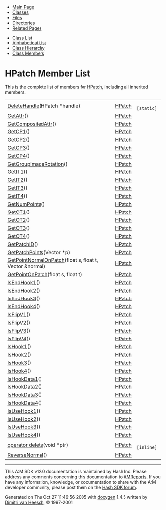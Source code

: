 <div class="tabs">

- [Main Page](index.md)
- <span id="current">[Classes](annotated.md)</span>
- [Files](files.md)
- [Directories](dirs.md)
- [Related Pages](pages.md)

</div>

<div class="tabs">

- [Class List](annotated.md)
- [Alphabetical List](classes.md)
- [Class Hierarchy](hierarchy.md)
- [Class Members](functions.md)

</div>

# HPatch Member List

This is the complete list of members for <a href="classHPatch.md" class="el">HPatch</a>, including all inherited members.

|  |  |  |
|----|----|----|
| <a href="classHPatch.md#6d8a38eb2e56e83a69410dabe93146f5" class="el">DeleteHandle</a>(HPatch \*handle) | <a href="classHPatch.md" class="el">HPatch</a> | ` [static]` |
| <a href="classHPatch.md#b092f4dc2c9bdb7c92b4d4b1c90e2c37" class="el">GetAttr</a>() | <a href="classHPatch.md" class="el">HPatch</a> |  |
| <a href="classHPatch.md#6b3726bff1e331be4b9c2c3b524c9dcc" class="el">GetCompositedAttr</a>() | <a href="classHPatch.md" class="el">HPatch</a> |  |
| <a href="classHPatch.md#b716164adb550a7eababd9e76d1d2198" class="el">GetCP1</a>() | <a href="classHPatch.md" class="el">HPatch</a> |  |
| <a href="classHPatch.md#35ee595eaae9c809fefce48b3f6bf528" class="el">GetCP2</a>() | <a href="classHPatch.md" class="el">HPatch</a> |  |
| <a href="classHPatch.md#1cb01deb602779376f234844db81d9be" class="el">GetCP3</a>() | <a href="classHPatch.md" class="el">HPatch</a> |  |
| <a href="classHPatch.md#3aa897e1362c3ef314a541548c159ce7" class="el">GetCP4</a>() | <a href="classHPatch.md" class="el">HPatch</a> |  |
| <a href="classHPatch.md#57e19c7536269e2e0b4085087c439904" class="el">GetGroupImageRotation</a>() | <a href="classHPatch.md" class="el">HPatch</a> |  |
| <a href="classHPatch.md#e30daf091303cc99467a21a5e7ac63f4" class="el">GetIT1</a>() | <a href="classHPatch.md" class="el">HPatch</a> |  |
| <a href="classHPatch.md#aa50a3f2867aacd09008428d00930f13" class="el">GetIT2</a>() | <a href="classHPatch.md" class="el">HPatch</a> |  |
| <a href="classHPatch.md#a2046e280e7cb552c50d549b98656523" class="el">GetIT3</a>() | <a href="classHPatch.md" class="el">HPatch</a> |  |
| <a href="classHPatch.md#bc86939e8e88af4aeaec3364dcc0ca76" class="el">GetIT4</a>() | <a href="classHPatch.md" class="el">HPatch</a> |  |
| <a href="classHPatch.md#206247c6e736fa90f34cad1dd9c50224" class="el">GetNumPoints</a>() | <a href="classHPatch.md" class="el">HPatch</a> |  |
| <a href="classHPatch.md#2d63252b29a507b4eca3a0d4768c199e" class="el">GetOT1</a>() | <a href="classHPatch.md" class="el">HPatch</a> |  |
| <a href="classHPatch.md#be9f20fcc037fa45906cd5d3f9ef8a7d" class="el">GetOT2</a>() | <a href="classHPatch.md" class="el">HPatch</a> |  |
| <a href="classHPatch.md#932a992cd5c7a737fc3cde88596558fc" class="el">GetOT3</a>() | <a href="classHPatch.md" class="el">HPatch</a> |  |
| <a href="classHPatch.md#411f11dc80dbacef2e1f4cf26ff70b89" class="el">GetOT4</a>() | <a href="classHPatch.md" class="el">HPatch</a> |  |
| <a href="classHPatch.md#696720de90c3aed9cd0adff5a4fac831" class="el">GetPatchID</a>() | <a href="classHPatch.md" class="el">HPatch</a> |  |
| <a href="classHPatch.md#d6de564532002b86cda5f759cb55db10" class="el">GetPatchPoints</a>(Vector \*p) | <a href="classHPatch.md" class="el">HPatch</a> |  |
| <a href="classHPatch.md#0dbf9a2c1ec3f5a57d2058e4dba997f8" class="el">GetPointNormalOnPatch</a>(float s, float t, Vector &normal) | <a href="classHPatch.md" class="el">HPatch</a> |  |
| <a href="classHPatch.md#d2962f85456a20b4b88e95f901523056" class="el">GetPointOnPatch</a>(float s, float t) | <a href="classHPatch.md" class="el">HPatch</a> |  |
| <a href="classHPatch.md#b3d0473868d3d6ba7b65627c42755a07" class="el">IsEndHook1</a>() | <a href="classHPatch.md" class="el">HPatch</a> |  |
| <a href="classHPatch.md#5637a06b270b9e78e2d81ae24a29e91a" class="el">IsEndHook2</a>() | <a href="classHPatch.md" class="el">HPatch</a> |  |
| <a href="classHPatch.md#88a857fe7c42248b65cb82fd85af81cb" class="el">IsEndHook3</a>() | <a href="classHPatch.md" class="el">HPatch</a> |  |
| <a href="classHPatch.md#f3ae9c0daf2f59393d1a84bff7660084" class="el">IsEndHook4</a>() | <a href="classHPatch.md" class="el">HPatch</a> |  |
| <a href="classHPatch.md#89217443571ed1bcee4c59db18edeead" class="el">IsFlipV1</a>() | <a href="classHPatch.md" class="el">HPatch</a> |  |
| <a href="classHPatch.md#ce226b1a914b434ff9d8133916981511" class="el">IsFlipV2</a>() | <a href="classHPatch.md" class="el">HPatch</a> |  |
| <a href="classHPatch.md#42415ca90a11f954418b982e598c3f93" class="el">IsFlipV3</a>() | <a href="classHPatch.md" class="el">HPatch</a> |  |
| <a href="classHPatch.md#3a3341c63fc12812cc995ab09a965a81" class="el">IsFlipV4</a>() | <a href="classHPatch.md" class="el">HPatch</a> |  |
| <a href="classHPatch.md#03cda15f41d0dc8a552345b169678bf5" class="el">IsHook1</a>() | <a href="classHPatch.md" class="el">HPatch</a> |  |
| <a href="classHPatch.md#41814f2f1d8a99e2e4a8bfded0488e2d" class="el">IsHook2</a>() | <a href="classHPatch.md" class="el">HPatch</a> |  |
| <a href="classHPatch.md#e07c8f5ec105286f9993a4543e163caa" class="el">IsHook3</a>() | <a href="classHPatch.md" class="el">HPatch</a> |  |
| <a href="classHPatch.md#de47c4dfe12f9016466bbcdafb0186e1" class="el">IsHook4</a>() | <a href="classHPatch.md" class="el">HPatch</a> |  |
| <a href="classHPatch.md#11a44ab0e1b5c5bdf9f9c2cd0694a9ba" class="el">IsHookData1</a>() | <a href="classHPatch.md" class="el">HPatch</a> |  |
| <a href="classHPatch.md#5419ea42e58303886a23c07e1caf6ed1" class="el">IsHookData2</a>() | <a href="classHPatch.md" class="el">HPatch</a> |  |
| <a href="classHPatch.md#0196853fd3e3e1905330eac41fedfc5c" class="el">IsHookData3</a>() | <a href="classHPatch.md" class="el">HPatch</a> |  |
| <a href="classHPatch.md#880661963ef3dc3ca7d8f145304659a5" class="el">IsHookData4</a>() | <a href="classHPatch.md" class="el">HPatch</a> |  |
| <a href="classHPatch.md#e13c5507444e41172dcfca5e95d81d42" class="el">IsUseHook1</a>() | <a href="classHPatch.md" class="el">HPatch</a> |  |
| <a href="classHPatch.md#44515e7ea3cc6708dc5641de8f74e423" class="el">IsUseHook2</a>() | <a href="classHPatch.md" class="el">HPatch</a> |  |
| <a href="classHPatch.md#aabcf1ad5223a3ca6bce709cb4fbbf94" class="el">IsUseHook3</a>() | <a href="classHPatch.md" class="el">HPatch</a> |  |
| <a href="classHPatch.md#fcdf153fe19fe0b6f20a2d7793eddada" class="el">IsUseHook4</a>() | <a href="classHPatch.md" class="el">HPatch</a> |  |
| <a href="classHPatch.md#b2a90b0840ba0f087728d89d27353935" class="el">operator delete</a>(void \*ptr) | <a href="classHPatch.md" class="el">HPatch</a> | ` [inline]` |
| <a href="classHPatch.md#97dc84e27b5fae2c56a3aa58679244e5" class="el">ReverseNormal</a>() | <a href="classHPatch.md" class="el">HPatch</a> |  |

------------------------------------------------------------------------

<span class="small">This A:M SDK v12.0 documentation is maintained by Hash Inc. Please address any comments concerning this documentation to [AMReports](http://www.hash.com/reports). If you have any information, knowledge, or documentation to share with the A:M developer community, please post them on the [Hash SDK forum](http://www.hash.com/forums/index.php?showforum=11).</span>

Generated on Thu Oct 27 11:46:56 2005 with [<span class="image placeholder" original-image-src="doxygen.png" original-image-title="" height="45" width="100" align="middle" border="0">doxygen</span>](http://www.doxygen.org/index.html) 1.4.5 written by [Dimitri van Heesch](mailto:dimitri@stack.nl), © 1997-2001
